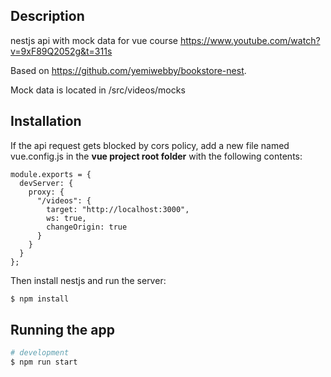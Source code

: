 ## Description

nestjs api with mock data for vue course https://www.youtube.com/watch?v=9xF89Q2052g&t=311s

Based on https://github.com/yemiwebby/bookstore-nest. 

Mock data is located in /src/videos/mocks

## Installation

If the api request gets blocked by cors policy, add a new file named vue.config.js in the **vue project root folder** with the following contents:

```
module.exports = {
  devServer: {
    proxy: {
      "/videos": {
        target: "http://localhost:3000",
        ws: true,
        changeOrigin: true
      }
    }
  }
};
```

Then install nestjs and run the server:

```bash
$ npm install
```

## Running the app

```bash
# development
$ npm run start



